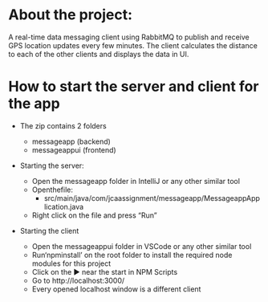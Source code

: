 # About the project:
A real-time data messaging client using RabbitMQ to publish and receive GPS location updates every few minutes. The client calculates the distance to each of the other clients and displays the data in UI.


# How to start the server and client for the app
* The zip contains 2 folders
    * messageapp (backend)
    * messageappui (frontend)
      
* Starting the server:
    * Open the messageapp folder in IntelliJ or any other similar tool
    * Openthefile:
        * src/main/java/com/jcaassignment/messageapp/MessageappApplication.java
    * Right click on the file and press “Run”
      
* Starting the client
    * Open the messageappui folder in VSCode or any other similar tool
    * Run‘npminstall’ on the root folder to install the required node modules for this project
    * Click on the ▶ near the start in NPM Scripts
    * Go to http://localhost:3000/
    * Every opened localhost window is a different client
